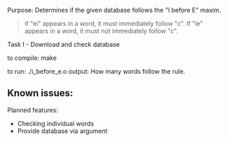 Purpose: Determines if the given database follows the "I before E" maxim.

> if "ei" appears in a word, it must immediately follow "c".
> If "ie" appears in a word, it must not immediately follow "c".

Task I - Download and check database

to compile:
make

to run: ./i_before_e.o
output: How many words follow the rule.

Known issues:
-

Planned features:
- Checking individual words
- Provide database via argument
